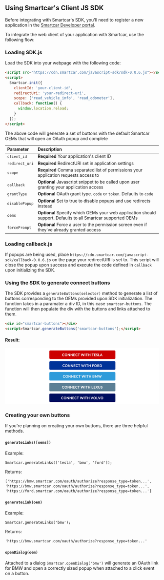 ## Using Smartcar's Client JS SDK

Before integrating with Smartcar's SDK, you'll need to register a new application in the [Smartcar Developer portal](https://developer.smartcar.com).

To integrate the web client of your application with Smartcar, use the following flow:

### Loading SDK.js

Load the SDK into your webpage with the following code:

```html
<script src="https://cdn.smartcar.com/javascript-sdk/sdk-0.0.6.js"></script>
<script>
  Smartcar.init({
    clientId: 'your-client-id',
    redirectUri: 'your-redirect-uri',
    scope: ['read_vehicle_info', 'read_odometer'],
    callback: function() {
      window.location.reload;
    }
  });
</script>
```

The above code will generate a set of buttons with the default Smartcar OEMs that will open an OAuth popup and complete 

| Parameter       | Description   |
|:--------------- |:------------- |
| `client_id`     | **Required** Your application's client ID |
| `redirect_uri`  | **Required** RedirectURI set in application settings |
| `scope`         | **Required** Comma separated list of permissions your application requests access to |
| `callback`      | **Optional** Javascript snippet to be called upon user granting your application access |
| `grantType`     | **Optional** OAuth grant type. `code` or `token`. Defaults to `code` |
| `disablePopup`  | **Optional** Set to true to disable popups and use redirects instead |
| `oems`          | **Optional** Specify which OEMs your web application should support. Defaults to all Smartcar supported OEMs |
| `forcePrompt`   | **Optional** Force a user to the permission screen even if they've already granted access |

### Loading callback.js

If popups are being used, place `https://cdn.smartcar.com/javascript-sdk/callback-0.0.6.js` on the page your redirectURI is set to. This script will close the popup upon success and execute the code defined in `callback` upon initializing the SDK.


### Using the SDK to generate connect buttons 

The SDK provides a `generateButtons(selector)` method to generate a list of buttons corresponding to the OEMs provided upon SDK initialization. The function takes in a paramater a div ID, in this case `smartcar-buttons`. The function will then populate the div with the buttons and links attached to them. 
 
```html
<div id="smartcar-buttons"></div>
<script>Smartcar.generateButtons('smartcar-buttons');</script>
```

#### Result:
![](lib/buttons.png)

### Creating your own buttons

If you're planning on creating your own buttons, there are three helpful methods.

#### `generateLinks([oems])`

Example:

```html
Smartcar.generateLinks(['tesla', 'bmw', 'ford']);
```
Returns:

```
['https://bmw.smartcar.com/oauth/authorize?response_type=token...', 'https://bmw.smartcar.com/oauth/authorize?response_type=token...', 'https://ford.smartcar.com/oauth/authorize?response_type=token...']

```

#### `generateLink(oem)`

Example:

```html
Smartcar.generateLinks('bmw');
```
Returns:

```
'https://bmw.smartcar.com/oauth/authorize?response_type=token...'
```

#### `openDialog(oem)`

Attached to a dialog `Smartcar.openDialog('bmw')` will generate an OAuth link for BMW and open a correctly sized popup when attached to a click event on a button.

